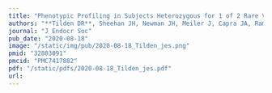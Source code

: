 ```yaml
---
title: "Phenotypic Profiling in Subjects Heterozygous for 1 of 2 Rare Variants in the Hypophosphatasia Gene (ALPL)"
authors: "**Tilden DR**, Sheehan JH, Newman JH, Meiler J, Capra JA, Ramirez A, Simmons J, Dahir K."
journal: "J Endocr Soc"
pub_date: "2020-08-18"
image: "/static/img/pub/2020-08-18_Tilden_jes.png"
pmid: "32803091"
pmcid: "PMC7417882"
pdf: "/static/pdfs/2020-08-18_Tilden_jes.pdf"
url: 
---
```

